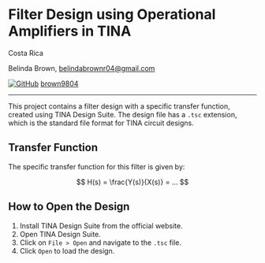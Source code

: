 # Filter Design using Operational Amplifiers in TINA

Costa Rica

Belinda Brown, belindabrownr04@gmail.com

[![GitHub](https://img.shields.io/badge/--181717?logo=github&logoColor=ffffff)](https://github.com/)
[brown9804](https://github.com/brown9804)

----------

This project contains a filter design with a specific transfer function, created using TINA Design Suite. The design file has a `.tsc` extension, which is the standard file format for TINA circuit designs.

## Transfer Function

The specific transfer function for this filter is given by:

$$ H(s) = \frac{Y(s)}{X(s)} = ... $$

## How to Open the Design

1. Install TINA Design Suite from the official website.
2. Open TINA Design Suite.
3. Click on `File > Open` and navigate to the `.tsc` file.
4. Click `Open` to load the design.

